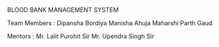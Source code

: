BLOOD BANK MANAGEMENT SYSTEM

Team Members :
Dipansha Bordiya
Manisha Ahuja
Maharshi Parth Gaud

Mentors :
Mr. Lalit Purohit Sir
Mr. Upendra Singh Sir
